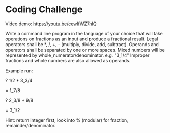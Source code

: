# Coding Challenge

Video demo: <https://youtu.be/cewlfWZ7nIQ>

Write a command line program in the language of your choice that will take operations on fractions as an input and produce a fractional result.
Legal operators shall be *, /, +, - (multiply, divide, add, subtract).
Operands and operators shall be separated by one or more spaces.
Mixed numbers will be represented by whole_numerator/denominator. e.g. "3_1/4"
Improper fractions and whole numbers are also allowed as operands. 

Example run:

? 1/2 * 3_3/4

= 1_7/8
 
? 2_3/8 + 9/8

 = 3_1/2


Hint:
return integer first,
look into % (modular) for fraction,
remainder/denominator.